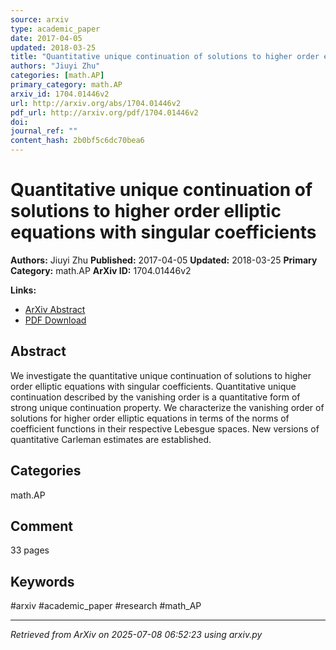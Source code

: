 ```yaml
---
source: arxiv
type: academic_paper
date: 2017-04-05
updated: 2018-03-25
title: "Quantitative unique continuation of solutions to higher order elliptic equations with singular coefficients"
authors: "Jiuyi Zhu"
categories: [math.AP]
primary_category: math.AP
arxiv_id: 1704.01446v2
url: http://arxiv.org/abs/1704.01446v2
pdf_url: http://arxiv.org/pdf/1704.01446v2
doi:
journal_ref: ""
content_hash: 2b0bf5c6dc70bea6
---
```


# Quantitative unique continuation of solutions to higher order elliptic equations with singular coefficients

**Authors:** Jiuyi Zhu
**Published:** 2017-04-05
**Updated:** 2018-03-25
**Primary Category:** math.AP
**ArXiv ID:** 1704.01446v2

**Links:**
- [ArXiv Abstract](http://arxiv.org/abs/1704.01446v2)
- [PDF Download](http://arxiv.org/pdf/1704.01446v2)


## Abstract

We investigate the quantitative unique continuation of solutions to higher
order elliptic equations with singular coefficients. Quantitative unique
continuation described by the vanishing order is a quantitative form of strong
unique continuation property. We characterize the vanishing order of solutions
for higher order elliptic equations in terms of the norms of coefficient
functions in their respective Lebesgue spaces. New versions of quantitative
Carleman estimates are established.

## Categories

math.AP



## Comment

33 pages


## Keywords

#arxiv #academic_paper #research #math_AP

---
*Retrieved from ArXiv on 2025-07-08 06:52:23 using arxiv.py*
